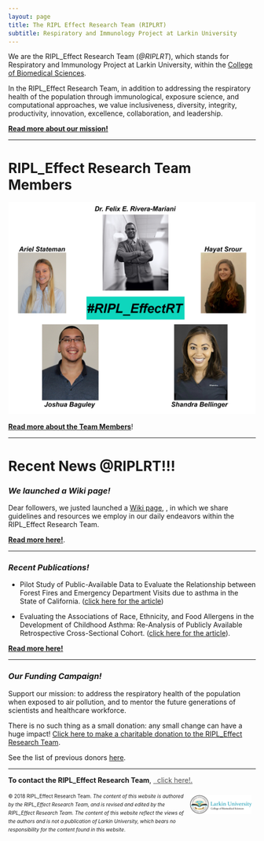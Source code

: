 ```yaml
---
layout: page
title: The RIPL Effect Research Team (RIPLRT)
subtitle: Respiratory and Immunology Project at Larkin University
---
```


We are the RIPL_Effect Research Team (*@RIPLRT*), which stands for Respiratory and Immunology Project at Larkin University, within the 
<a href="http://ularkin.org/college-of-biomedical-sciences/" target="_blank">College of Biomedical Sciences</a>.

In the RIPL_Effect Research Team, in addition to addressing the respiratory health of the population through immunological, exposure science, and computational approaches, we value inclusiveness, diversity, integrity, productivity, innovation, excellence, collaboration, and leadership.

<b><a href="mission" class="list-filter">Read more about our mission!</a></b>

---
# RIPL_Effect Research Team Members

<a href="https://www.riplrt.com/members/">
  <img src="/img/RIPL_EffectRT.png" alt="RIPL_Effect Research Team" class="inline"/>
</a>

[**Read more about the Team Members**](https://www.riplrt.com/members)!

---
# Recent News @RIPLRT!!!

### *We launched a Wiki page!*

Dear followers, we justed launched a [Wiki page](https://wiki.riplrt.com), , in which we share guidelines and resources we employ in our daily endeavors within the RIPL_Effect Research Team. 

<b><a href="/blog" class="list-filter">Read more here!</a></b>.

---
### *Recent Publications!*
 
 - Pilot Study of Public-Available Data to Evaluate the Relationship between Forest Fires and Emergency Department Visits due to asthma in the State of California. (<a href="http://dx.doi.org/10.12688/f1000research.15839.1" target="_blank">click here for the article</a>)

- Evaluating the Associations of Race, Ethnicity, and Food Allergens in the Development of Childhood Asthma: Re-Analysis of Publicly Available Retrospective Cross-Sectional Cohort. (<a href="http://dx.doi.org/10.12688/f1000research.15831.1" target="_blank">click here for the article</a>).

<b><a href="/blog" class="list-filter">Read more here!</a></b>

---
### *Our Funding Campaign!*

Support our mission: to address the respiratory health of the population when exposed to air pollution, and to mentor the future generations of scientists and healthcare workforce.

There is no such thing as a small donation: any small change can have a huge impact! <a href="https://www.gofundme.com/advocate-for-the-ripleffect?sharetype=teams&member=275308&rcid=r01-153687396981-61436b19e158485d&pc=ot_co_campmgmt_w" target="_blank">Click here to make a charitable donation to the RIPL_Effect Research Team</a>.

See the list of previous donors [here](https://www.riplrt.com/donors).


---
**To contact the RIPL_Effect Research Team**, 
<a href="mailto:contactus@riplrt.com" target="_blank" style="color:#515151;"><i class="fa fa-envelope" style="font-size:1em"></i> &nbsp; click here!.<br></a>

<a href="http://ularkin.org/college-of-biomedical-sciences/">
  <img src="/img/LU-Biomed-Logo-Horizontal-1.png" alt="College of Biomedical Sciences at Larkin University" align="right" style="width: 25%; height: 25%; margin:8px"/>
</a>

<font size="1">&#169; 2018 RIPL_Effect Research Team. <i>The content of this website is authored by the RIPL_Effect Research Team, and is revised and edited by the RIPL_Effect Research Team. The content of this website reflect the views of the authors and is not a publication of Larkin University, which bears no responsibility for the content found in this website</i>.</font>



